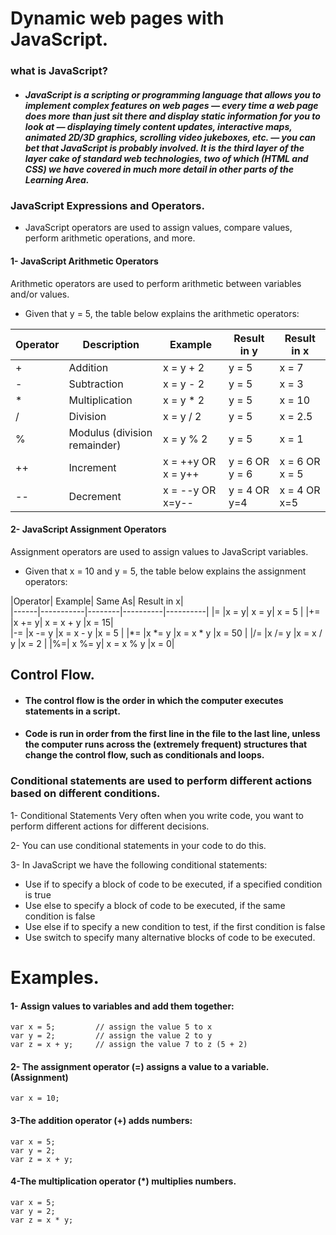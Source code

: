 # Dynamic web pages with JavaScript.
### what is JavaScript?
* #####  JavaScript is a scripting or programming language that allows you to implement complex features on web pages — every time a web page does more than just sit there and display static information for you to look at — displaying timely content updates, interactive maps, animated 2D/3D graphics, scrolling video jukeboxes, etc. — you can bet that JavaScript is probably involved. It is the third layer of the layer cake of standard web technologies, two of which (HTML and CSS) we have covered in much more detail in other parts of the Learning Area.

### JavaScript Expressions and Operators. 

* JavaScript operators are used to assign values, compare values, perform arithmetic operations, and more.

  
#### 1- JavaScript Arithmetic Operators
Arithmetic operators are used to perform arithmetic between variables and/or values.
 * Given that y = 5, the table below explains the arithmetic operators:

|Operator	|Description	|Example	|Result in y	|Result in x|
|------|-----------|--------|----------|----------|
|+	|Addition	|x = y + 2	|y = 5	|x = 7|	
|-	|Subtraction	|x = y - 2|	y = 5	|x = 3|	
|  * |Multiplication	| x = y * 2 |	y = 5	| x = 10|	
|/ |	Division|	x = y / 2|	y = 5|	x = 2.5|	
|%	|Modulus (division remainder)	|x = y % 2|	y = 5	|x = 1|	
|++	|Increment| x = ++y OR x = y++ |	y = 6 OR 	y = 6	|x = 6 OR x = 5	|	               	
|--|	Decrement|	x = --y OR x=y--|	y = 4 OR y=4	|x = 4 OR x=5|

#### 2- JavaScript Assignment Operators
Assignment operators are used to assign values to JavaScript variables.
* Given that x = 10 and y = 5, the table below explains the assignment operators:

|Operator|	Example|	Same As|	Result in x|	
|------|-----------|--------|----------|----------|
|=	|x = y|	x = y|	x = 5	|
|+=	|x += y|	x = x + y	|x = 15|	
|-=	|x -= y	|x = x - y	|x = 5	|
|*=	|x *= y	|x = x * y	|x = 50	|
|/=	|x /= y	|x = x / y	|x = 2	|
|%=|	x %= y|	x = x % y	|x = 0|


## Control Flow.
  * #### The control flow is the order in which the computer executes statements in a script.
  * #### Code is run in order from the first line in the file to the last line, unless the computer runs across the (extremely frequent) structures that change the control flow, such as conditionals and loops.

### Conditional statements are used to perform different actions based on different conditions.

1- Conditional Statements Very often when you write code, you want to perform different actions for different decisions.

2- You can use conditional statements in your code to do this.

3- In JavaScript we have the following conditional statements:

  * Use if to specify a block of code to be executed, if a specified condition is true
  * Use else to specify a block of code to be executed, if the same condition is false
  * Use else if to specify a new condition to test, if the first condition is false
  * Use switch to specify many alternative blocks of code to be executed.


  # Examples.

  #### 1- Assign values to variables and add them together:
```
var x = 5;         // assign the value 5 to x
var y = 2;         // assign the value 2 to y
var z = x + y;     // assign the value 7 to z (5 + 2)
```

#### 2- The assignment operator (=) assigns a value to a variable.(Assignment)
```
var x = 10;
```
#### 3-The addition operator (+) adds numbers:
```
var x = 5;
var y = 2;
var z = x + y;
```
#### 4-The multiplication operator (*) multiplies numbers.

```
var x = 5;
var y = 2;
var z = x * y;
```







